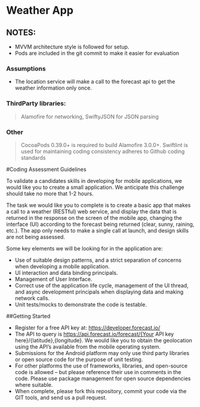 
# Weather App

## NOTES:
- MVVM architecture style is followed for setup.
- Pods are included in the git commit to make it easier for evaluation

### Assumptions
- The location service will make a call to the forecast api to get the weather information only once.

### ThirdParty libraries:
> Alamofire for networking, SwiftyJSON for JSON parsing

### Other
> CocoaPods 0.39.0+ is required to build Alamofire 3.0.0+.
> Swiftlint is used for maintaining coding consistency adheres to Github coding standards



#Coding Assessment Guidelines

To validate a candidates skills in developing for mobile applications, we would like you to create a small application. We anticipate this challenge should take no more that 1-2 hours.

The task we would like you to complete is to create a basic app that makes a call to a weather (RESTful) web service, and display the data that is returned in the response on the screen of the mobile app, changing the interface (UI) according to the forecast being returned (clear, sunny, raining, etc.). The app only needs to make a single call at launch, and design skills are not being assessed. 

Some key elements we will be looking for in the application are:
*	Use of suitable design patterns, and a strict separation of concerns when developing a mobile application. 
*	UI interaction and data binding principals.
*	Management of User Interface.
*	Correct use of the application life cycle, management of the UI thread, and async development principals when displaying data and making network calls. 
*	Unit tests/mocks to demonstrate the code is testable. 

##Getting Started
*	Register for a free API key at: https://developer.forecast.io/
*	The API to query is https://api.forecast.io/forecast/{Your API key here}/{latitude},{longitude}. We would like you to obtain the geolocation using the API’s available from the mobile operating system. 
*	Submissions for the Android platform may only use third party libraries or open source code for the purpose of unit testing.
*	For other platforms the use of frameworks, libraries, and open-source code is allowed – but please reference their use in comments in the code. Please use package management for open source dependencies where suitable. 
*	When complete, please fork this repository, commit your code via the GIT tools, and send us a pull request. 
